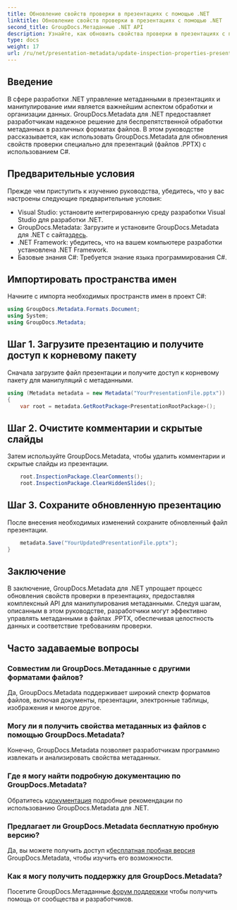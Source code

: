 ```yaml
---
title: Обновление свойств проверки в презентациях с помощью .NET
linktitle: Обновление свойств проверки в презентациях с помощью .NET
second_title: GroupDocs.Метаданные .NET API
description: Узнайте, как обновить свойства проверки в презентациях с помощью .NET с помощью GroupDocs.Metadata. Простое и эффективное манипулирование метаданными для файлов .PPTX.
type: docs
weight: 17
url: /ru/net/presentation-metadata/update-inspection-properties-presentations/
---
```

## Введение
В сфере разработки .NET управление метаданными в презентациях и манипулирование ими является важнейшим аспектом обработки и организации данных. GroupDocs.Metadata для .NET предоставляет разработчикам надежное решение для беспрепятственной обработки метаданных в различных форматах файлов. В этом руководстве рассказывается, как использовать GroupDocs.Metadata для обновления свойств проверки специально для презентаций (файлов .PPTX) с использованием C#.
## Предварительные условия
Прежде чем приступить к изучению руководства, убедитесь, что у вас настроены следующие предварительные условия:
- Visual Studio: установите интегрированную среду разработки Visual Studio для разработки .NET.
-  GroupDocs.Metadata: Загрузите и установите GroupDocs.Metadata для .NET с сайта[здесь](https://releases.groupdocs.com/metadata/net/).
- .NET Framework: убедитесь, что на вашем компьютере разработки установлена .NET Framework.
- Базовые знания C#: Требуется знание языка программирования C#.

## Импортировать пространства имен
Начните с импорта необходимых пространств имен в проект C#:
```csharp
using GroupDocs.Metadata.Formats.Document;
using System;
using GroupDocs.Metadata;
```
## Шаг 1. Загрузите презентацию и получите доступ к корневому пакету
Сначала загрузите файл презентации и получите доступ к корневому пакету для манипуляций с метаданными.

```csharp
using (Metadata metadata = new Metadata("YourPresentationFile.pptx"))
{
    var root = metadata.GetRootPackage<PresentationRootPackage>();
```
## Шаг 2. Очистите комментарии и скрытые слайды
Затем используйте GroupDocs.Metadata, чтобы удалить комментарии и скрытые слайды из презентации.

```csharp
    root.InspectionPackage.ClearComments();
    root.InspectionPackage.ClearHiddenSlides();
```
## Шаг 3. Сохраните обновленную презентацию
После внесения необходимых изменений сохраните обновленный файл презентации.

```csharp
    metadata.Save("YourUpdatedPresentationFile.pptx");
}
```

## Заключение
В заключение, GroupDocs.Metadata для .NET упрощает процесс обновления свойств проверки в презентациях, предоставляя комплексный API для манипулирования метаданными. Следуя шагам, описанным в этом руководстве, разработчики могут эффективно управлять метаданными в файлах .PPTX, обеспечивая целостность данных и соответствие требованиям проверки.

## Часто задаваемые вопросы
### Совместим ли GroupDocs.Метаданные с другими форматами файлов?
Да, GroupDocs.Metadata поддерживает широкий спектр форматов файлов, включая документы, презентации, электронные таблицы, изображения и многое другое.
### Могу ли я получить свойства метаданных из файлов с помощью GroupDocs.Metadata?
Конечно, GroupDocs.Metadata позволяет разработчикам программно извлекать и анализировать свойства метаданных.
### Где я могу найти подробную документацию по GroupDocs.Metadata?
 Обратитесь к[документация](https://reference.groupdocs.com/metadata/net/) подробные рекомендации по использованию GroupDocs.Metadata для .NET.
### Предлагает ли GroupDocs.Metadata бесплатную пробную версию?
 Да, вы можете получить доступ к[бесплатная пробная версия](https://releases.groupdocs.com/) GroupDocs.Metadata, чтобы изучить его возможности.
### Как я могу получить поддержку для GroupDocs.Metadata?
 Посетите GroupDocs.Метаданные.[форум поддержки](https://forum.groupdocs.com/c/metadata/14) чтобы получить помощь от сообщества и разработчиков.